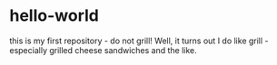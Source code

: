 # hello-world
this is my first repository - do not grill!
Well, it turns out I do like grill - especially grilled cheese sandwiches and the like.
